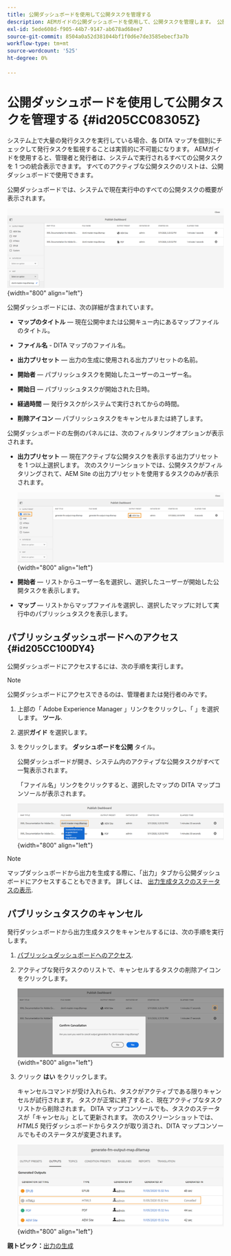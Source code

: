 ```yaml
---
title: 公開ダッシュボードを使用して公開タスクを管理する
description: AEMガイドの公開ダッシュボードを使用して、公開タスクを管理します。 公開ダッシュボードにアクセスして公開タスクをキャンセルする方法を説明します。
exl-id: 5ede608d-f905-44b7-9147-ab678ad68ee7
source-git-commit: 8504a0a52d381044bf1f0d6e7de3585ebecf3a7b
workflow-type: tm+mt
source-wordcount: '525'
ht-degree: 0%

---
```


# 公開ダッシュボードを使用して公開タスクを管理する {#id205CC08305Z}

システム上で大量の発行タスクを実行している場合、各 DITA マップを個別にチェックして発行タスクを監視することは実質的に不可能になります。 AEMガイドを使用すると、管理者と発行者は、システムで実行されるすべての公開タスクを 1 つの統合表示できます。 すべてのアクティブな公開タスクのリストは、公開ダッシュボードで使用できます。

公開ダッシュボードでは、システムで現在実行中のすべての公開タスクの概要が表示されます。

![](images/publish-dashboard.png){width="800" align="left"}

公開ダッシュボードには、次の詳細が含まれています。

- **マップのタイトル**  — 現在公開中または公開キュー内にあるマップファイルのタイトル。

- **ファイル名** - DITA マップのファイル名。

- **出力プリセット**  — 出力の生成に使用される出力プリセットの名前。

- **開始者**  — パブリッシュタスクを開始したユーザーのユーザー名。

- **開始日**  — パブリッシュタスクが開始された日時。

- **経過時間**  — 発行タスクがシステムで実行されてからの時間。

- **削除アイコン**  — パブリッシュタスクをキャンセルまたは終了します。

公開ダッシュボードの左側のパネルには、次のフィルタリングオプションが表示されます。

- **出力プリセット**  — 現在アクティブな公開タスクを表示する出力プリセットを 1 つ以上選択します。 次のスクリーンショットでは、公開タスクがフィルタリングされて、AEM Site の出力プリセットを使用するタスクのみが表示されます。

  ![](images/publish-dashboard-preset-filter.png){width="800" align="left"}

- **開始者**  — リストからユーザー名を選択し、選択したユーザーが開始した公開タスクを表示します。

- **マップ**  — リストからマップファイルを選択し、選択したマップに対して実行中のパブリッシュタスクを表示します。

## パブリッシュダッシュボードへのアクセス {#id205CC100DY4}

公開ダッシュボードにアクセスするには、次の手順を実行します。

>[!NOTE]
>
> 公開ダッシュボードにアクセスできるのは、管理者または発行者のみです。

1. 上部の「 Adobe Experience Manager 」リンクをクリックし、「 」を選択します。 **ツール**.

1. 選択&#x200B;**ガイド** を選択します。

1. をクリックします。 **ダッシュボードを公開** タイル。

   公開ダッシュボードが開き、システム内のアクティブな公開タスクがすべて一覧表示されます。

   「ファイル名」リンクをクリックすると、選択したマップの DITA マップコンソールが表示されます。

   ![](images/publish-dashboard-click-filename-link.png){width="800" align="left"}


>[!NOTE]
>
> マップダッシュボードから出力を生成する際に、「出力」タブから公開ダッシュボードにアクセスすることもできます。 詳しくは、 [出力生成タスクのステータスの表示](generate-output-for-a-dita-map.md#viewing_output_history).

## パブリッシュタスクのキャンセル

発行ダッシュボードから出力生成タスクをキャンセルするには、次の手順を実行します。

1. [パブリッシュダッシュボードへのアクセス](#id205CC100DY4).

1. アクティブな発行タスクのリストで、キャンセルするタスクの削除アイコンをクリックします。

   ![](images/publish-dashboard-cancel-task.png){width="800" align="left"}

1. クリック **はい** をクリックします。

   キャンセルコマンドが受け入れられ、タスクがアクティブである限りキャンセルが試行されます。 タスクが正常に終了すると、現在アクティブなタスクリストから削除されます。 DITA マップコンソールでも、タスクのステータスが「キャンセル」として更新されます。 次のスクリーンショットでは、 *HTML5* 発行ダッシュボードからタスクが取り消され、DITA マップコンソールでもそのステータスが変更されます。

   ![](images/cancelled-output-task.png){width="800" align="left"}


**親トピック：**[&#x200B;出力の生成](generate-output.md)
